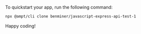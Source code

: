 To quickstart your app, run the following command: 

```bash
npx @ampt/cli clone benminer/javascript-express-api-test-1
```

Happy coding!